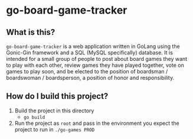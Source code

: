# go-board-game-tracker

## What is this?

`go-board-game-tracker` is a web application written in GoLang using the Gonic-Gin framework and a SQL (MySQL specifically) database. It is intended for a small group of people to post about board games they want to play with each other, review games they have played together, vote on games to play soon, and be elected to the position of boardsman /  boardswoman / boardsperson, a position of honor and responsibility.

## How do I build this project?

1. Build the project in this directory
    - `go build`
2. Run the project as `root` and pass in the environment you expect the project to run in
    `./go-games PROD`
